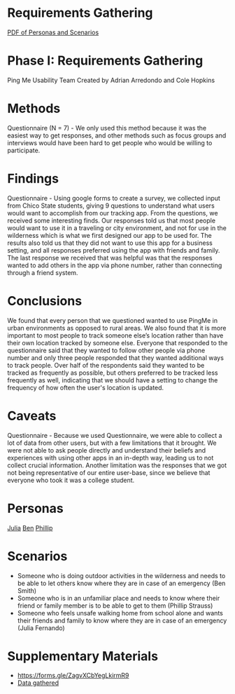# Requirements Gathering
[PDF of Personas and Scenarios](../personas.pdf)

# Phase I: Requirements Gathering
Ping Me Usability Team
Created by Adrian Arredondo and Cole Hopkins

# Methods 
Questionnaire (N = 7)  - We only used this method because it was the easiest way to get responses, and other methods such as focus groups and interviews would have been hard to get people who would be willing to participate.

# Findings 
Questionnaire - Using google forms to create a survey, we collected input from Chico State students, giving 9 questions to understand what users would want to accomplish from our tracking app. From the questions, we received some interesting finds. Our responses told us that most people would want to use it in a traveling or city environment, and not for use in the wilderness which is what we first designed our app to be used for. The results also told us that they did not want to use this app for a business setting, and all responses preferred using the app with friends and family. The last response we received that was helpful was that the responses wanted to add others in the app via phone number, rather than connecting through a friend system.

# Conclusions 
We found that every person that we questioned wanted to use PingMe in urban environments as opposed to rural areas. We also found that it is more important to most people to track someone else’s location rather than have their own location tracked by someone else. Everyone that responded to the questionnaire said that they wanted to follow other people via phone number and only three people responded that they wanted additional ways to track people. Over half of the respondents said they wanted to be tracked as frequently as possible, but others preferred to be tracked less frequently as well, indicating that we should have a setting to change the frequency of how often the user's location is updated.

# Caveats 
Questionnaire - Because we used Questionnaire, we were able to collect a lot of data from other users, but with a few limitations that it brought. We were not able to ask people directly and understand their beliefs and experiences with using other apps in an in-depth way, leading us to not collect crucial information. Another limitation was the responses that we got not being representative of our entire user-base, since we believe that everyone who took it was a college student. 

# Personas

[Julia](./assets/Julia_Fernando.png)
[Ben](./assets/Ben_Smith.png)
[Phillip](./assets/Phillip_Strauss.png)

# Scenarios
- Someone who is doing outdoor activities in the wilderness and needs to be able to let others know where they are in case of an emergency (Ben Smith)
- Someone who is in an unfamiliar place and needs to know where their friend or family member is to be able to get to them (Phillip Strauss)
- Someone who feels unsafe walking home from school alone and wants their friends and family to know where they are in case of an emergency (Julia Fernando)

# Supplementary Materials
* https://forms.gle/ZagvXCbYegLkirmR9
* [Data gathered](https://docs.google.com/spreadsheets/d/1YFynl9GU_rjEMCV1D1tb-PyEhe0kWdDxwDFGoR-4S_I/)

